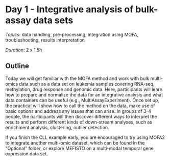 # Day 1 - Integrative analysis of bulk-assay data sets

*Topics*: data handling, pre-processing, integration using MOFA, troubleshooting, results interpretation

*Duration*: 2 x 1.5h

## Outline
Today we will get familiar with the MOFA method and work with bulk multi-omics data such as a data set on leukemia samples covering RNA-seq, methylation, drug response and genomic data. Here, participants will learn how to prepare and normalize the data for an integrative analysis and what data containers can be useful (e.g., MultiAssayExperiment). Once set up, the practical will show how to call the method on the data, make use of basic options and address any issues that can arise. In groups of 3-4 people, the participants will then discover different ways to interpret the results and perform different kinds of down-stream analyses, such as enrichment analysis, clustering, outlier detection.

If you finish the CLL example early, you are encouraged to try using MOFA2 to integrate another multi-omic dataset, which can be found in the "Optional" folder, or explore MEFISTO on a multi-modal temporal gene expression data set.